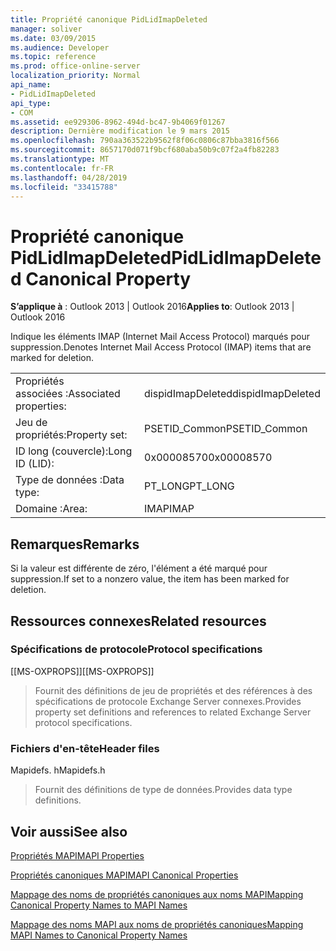 ```yaml
---
title: Propriété canonique PidLidImapDeleted
manager: soliver
ms.date: 03/09/2015
ms.audience: Developer
ms.topic: reference
ms.prod: office-online-server
localization_priority: Normal
api_name:
- PidLidImapDeleted
api_type:
- COM
ms.assetid: ee929306-8962-494d-bc47-9b4069f01267
description: Dernière modification le 9 mars 2015
ms.openlocfilehash: 790aa363522b9562f8f06c0806c87bba3816f566
ms.sourcegitcommit: 8657170d071f9bcf680aba50b9c07f2a4fb82283
ms.translationtype: MT
ms.contentlocale: fr-FR
ms.lasthandoff: 04/28/2019
ms.locfileid: "33415788"
---
```

# <a name="pidlidimapdeleted-canonical-property"></a><span data-ttu-id="7cf01-103">Propriété canonique PidLidImapDeleted</span><span class="sxs-lookup"><span data-stu-id="7cf01-103">PidLidImapDeleted Canonical Property</span></span>

  
  
<span data-ttu-id="7cf01-104">**S’applique à** : Outlook 2013 | Outlook 2016</span><span class="sxs-lookup"><span data-stu-id="7cf01-104">**Applies to**: Outlook 2013 | Outlook 2016</span></span> 
  
<span data-ttu-id="7cf01-105">Indique les éléments IMAP (Internet Mail Access Protocol) marqués pour suppression.</span><span class="sxs-lookup"><span data-stu-id="7cf01-105">Denotes Internet Mail Access Protocol (IMAP) items that are marked for deletion.</span></span>
  
|||
|:-----|:-----|
|<span data-ttu-id="7cf01-106">Propriétés associées :</span><span class="sxs-lookup"><span data-stu-id="7cf01-106">Associated properties:</span></span>  <br/> |<span data-ttu-id="7cf01-107">dispidImapDeleted</span><span class="sxs-lookup"><span data-stu-id="7cf01-107">dispidImapDeleted</span></span>  <br/> |
|<span data-ttu-id="7cf01-108">Jeu de propriétés:</span><span class="sxs-lookup"><span data-stu-id="7cf01-108">Property set:</span></span>  <br/> |<span data-ttu-id="7cf01-109">PSETID_Common</span><span class="sxs-lookup"><span data-stu-id="7cf01-109">PSETID_Common</span></span>  <br/> |
|<span data-ttu-id="7cf01-110">ID long (couvercle):</span><span class="sxs-lookup"><span data-stu-id="7cf01-110">Long ID (LID):</span></span>  <br/> |<span data-ttu-id="7cf01-111">0x00008570</span><span class="sxs-lookup"><span data-stu-id="7cf01-111">0x00008570</span></span>  <br/> |
|<span data-ttu-id="7cf01-112">Type de données :</span><span class="sxs-lookup"><span data-stu-id="7cf01-112">Data type:</span></span>  <br/> |<span data-ttu-id="7cf01-113">PT_LONG</span><span class="sxs-lookup"><span data-stu-id="7cf01-113">PT_LONG</span></span>  <br/> |
|<span data-ttu-id="7cf01-114">Domaine :</span><span class="sxs-lookup"><span data-stu-id="7cf01-114">Area:</span></span>  <br/> |<span data-ttu-id="7cf01-115">IMAP</span><span class="sxs-lookup"><span data-stu-id="7cf01-115">IMAP</span></span>  <br/> |
   
## <a name="remarks"></a><span data-ttu-id="7cf01-116">Remarques</span><span class="sxs-lookup"><span data-stu-id="7cf01-116">Remarks</span></span>

<span data-ttu-id="7cf01-117">Si la valeur est différente de zéro, l'élément a été marqué pour suppression.</span><span class="sxs-lookup"><span data-stu-id="7cf01-117">If set to a nonzero value, the item has been marked for deletion.</span></span>
  
## <a name="related-resources"></a><span data-ttu-id="7cf01-118">Ressources connexes</span><span class="sxs-lookup"><span data-stu-id="7cf01-118">Related resources</span></span>

### <a name="protocol-specifications"></a><span data-ttu-id="7cf01-119">Spécifications de protocole</span><span class="sxs-lookup"><span data-stu-id="7cf01-119">Protocol specifications</span></span>

<span data-ttu-id="7cf01-120">[[MS-OXPROPS]]</span><span class="sxs-lookup"><span data-stu-id="7cf01-120">[[MS-OXPROPS]]</span></span> 
  
> <span data-ttu-id="7cf01-121">Fournit des définitions de jeu de propriétés et des références à des spécifications de protocole Exchange Server connexes.</span><span class="sxs-lookup"><span data-stu-id="7cf01-121">Provides property set definitions and references to related Exchange Server protocol specifications.</span></span>
    
### <a name="header-files"></a><span data-ttu-id="7cf01-122">Fichiers d'en-tête</span><span class="sxs-lookup"><span data-stu-id="7cf01-122">Header files</span></span>

<span data-ttu-id="7cf01-123">Mapidefs. h</span><span class="sxs-lookup"><span data-stu-id="7cf01-123">Mapidefs.h</span></span>
  
> <span data-ttu-id="7cf01-124">Fournit des définitions de type de données.</span><span class="sxs-lookup"><span data-stu-id="7cf01-124">Provides data type definitions.</span></span>
    
## <a name="see-also"></a><span data-ttu-id="7cf01-125">Voir aussi</span><span class="sxs-lookup"><span data-stu-id="7cf01-125">See also</span></span>



[<span data-ttu-id="7cf01-126">Propriétés MAPI</span><span class="sxs-lookup"><span data-stu-id="7cf01-126">MAPI Properties</span></span>](mapi-properties.md)
  
[<span data-ttu-id="7cf01-127">Propriétés canoniques MAPI</span><span class="sxs-lookup"><span data-stu-id="7cf01-127">MAPI Canonical Properties</span></span>](mapi-canonical-properties.md)
  
[<span data-ttu-id="7cf01-128">Mappage des noms de propriétés canoniques aux noms MAPI</span><span class="sxs-lookup"><span data-stu-id="7cf01-128">Mapping Canonical Property Names to MAPI Names</span></span>](mapping-canonical-property-names-to-mapi-names.md)
  
[<span data-ttu-id="7cf01-129">Mappage des noms MAPI aux noms de propriétés canoniques</span><span class="sxs-lookup"><span data-stu-id="7cf01-129">Mapping MAPI Names to Canonical Property Names</span></span>](mapping-mapi-names-to-canonical-property-names.md)

